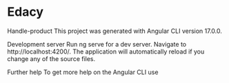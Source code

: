 # Edacy
Handle-product
This project was generated with Angular CLI version 17.0.0.

Development server
Run ng serve for a dev server. Navigate to http://localhost:4200/. The application will automatically reload if you change any of the source files.


Further help
To get more help on the Angular CLI use 
